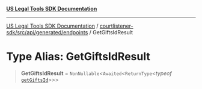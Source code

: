 [**US Legal Tools SDK Documentation**](../../../../../../README.md)

***

[US Legal Tools SDK Documentation](../../../../../../README.md) / [courtlistener-sdk/src/api/generated/endpoints](../README.md) / GetGiftsIdResult

# Type Alias: GetGiftsIdResult

> **GetGiftsIdResult** = `NonNullable`\<`Awaited`\<`ReturnType`\<*typeof* [`getGiftsId`](../functions/getGiftsId.md)\>\>\>
